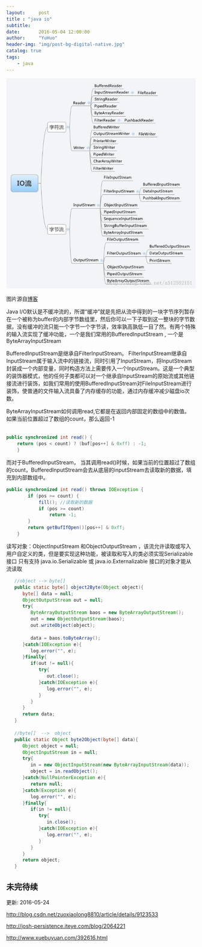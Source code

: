 ```yaml
---
layout:     post
title : "java io"
subtitle:   
date:       2016-05-04 12:00:00
author:     "YuHuo"
header-img: "img/post-bg-digital-native.jpg"
catalog: true
tags:
    - java
---
```



![io](/img/java/java-io-class.jpg)

  图片源自[博客](http://davidisok.iteye.com/blog/2106489) 


Java I/O默认是不缓冲流的，所谓“缓冲”就是先把从流中得到的一块字节序列暂存在一个被称为buffer的内部字节数组里，然后你可以一下子取到这一整块的字节数据，没有缓冲的流只能一个字节一个字节读，效率孰高孰低一目了然。有两个特殊的输入流实现了缓冲功能，一个是我们常用的BufferedInputStream , 一个是ByteArrayInputStream


BufferedInputStream是继承自FilterInputStream。
FilterInputStream继承自InputStream属于输入流中的链接流，同时引用了InputStream，将InputStream封装成一个内部变量，同时构造方法上需要传入一个InputStream。这是一个典型的装饰器模式，他的任何子类都可以对一个继承自InputStream的原始流或其他链接流进行装饰，如我们常用的使用BufferedInputStream对FileInputStream进行装饰，使普通的文件输入流具备了内存缓存的功能，通过内存缓冲减少磁盘io次数。


ByteArrayInputStream如何调用read,它都是在返回内部固定的数组中的数值。
如果当前位置超过了数组的count，那么返回-1

~~~ java  

public synchronized int read() {
    return (pos < count) ? (buf[pos++] & 0xff) : -1;
    }

~~~

而对于BufferedInputStream， 当其调用read()时候，如果当前的位置超过了数组的count，BufferedInputStream会去从底层的inputStream去读取新的数据，填充到内部数组中。

~~~ java 
public synchronized int read() throws IOException {
        if (pos >= count) {
            fill(); //读取新的数据
            if (pos >= count)
                return -1;
        }
        return getBufIfOpen()[pos++] & 0xff;
    }

~~~



读写对象：ObjectInputStream 和ObjectOutputStream ，该流允许读取或写入用户自定义的类，但是要实现这种功能，被读取和写入的类必须实现Serializable接口
只有支持 java.io.Serializable 或 java.io.Externalizable 接口的对象才能从流读取

~~~ java
   //object --> byte[]
   public static byte[] object2Byte(Object object){
      byte[] data = null;
      ObjectOutputStream out = null;
      try{
         ByteArrayOutputStream baos = new ByteArrayOutputStream();
         out = new ObjectOutputStream(baos);
         out.writeObject(object);

         data = baos.toByteArray();
      }catch(IOException e){
         log.error("", e);
      }finally{
         if(out != null){
            try{
               out.close();
            }catch(IOException e){
               log.error("", e);
            }
         }
      }
      return data;
   }

   //byte[]  -->  object 
   public static Object byte2Object(byte[] data){
      Object object = null;
      ObjectInputStream in = null;
      try{
         in = new ObjectInputStream(new ByteArrayInputStream(data));
         object = in.readObject();
      }catch(NullPointerException e){
         return null;
      }catch(Exception e){
         log.error("", e);
      }finally{
         if(in != null){
            try{
               in.close();
            }catch(IOException e){
               log.error("", e);
            }
         }
      }
      return object;
   }

~~~


## 未完待续
更新: 2016-05-24

http://blog.csdn.net/zuoxiaolong8810/article/details/9123533

http://josh-persistence.iteye.com/blog/2064221

http://www.xuebuyuan.com/392616.html
